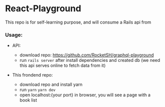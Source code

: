 # React-Playground

This repo is for self-learning purpose, and will consume a Rails api from

### Usage: 
- API:
  - download repo: https://github.com/RocketSH/graphql-playground 
  - run `rails server` after install dependencies and created db (we need this api serves online to fetch data from it)

- This frondend repo:
  - download repo and install yarn
  - run `yarn` `yarn dev`
  - open localhost:{your port} in browser, you will see a page with a book list
  
